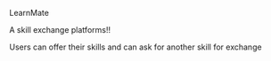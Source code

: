 LearnMate

A skill exchange platforms!!

Users can offer their skills and can ask for another skill for exchange

